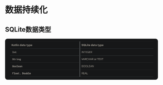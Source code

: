 # 数据持续化

## SQLite数据类型

<p>
  <img src="../.vitepress/public/advance/dataPersistence/1.jpg" alt="vitepress init screenshot" style="border-radius:8px">
</p>

